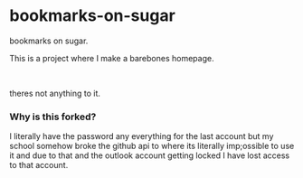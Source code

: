 # bookmarks-on-sugar
bookmarks on sugar.

<p> This is a project where I make a barebones homepage. </p>
<br>
<p> theres not anything to it. </p>

<h3> Why is this forked? </h3>
<p> I literally have the password any everything for the last account but my school somehow broke the github api to where its literally imp;ossible to use it and due to that and the outlook account getting locked I have lost access to that account. </p>
